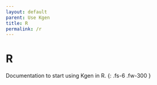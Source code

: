 ```yaml
---
layout: default
parent: Use Kgen
title: R
permalink: /r
---
```


# R

Documentation to start using Kgen in R.
{: .fs-6 .fw-300 }
